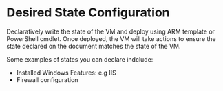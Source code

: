 # Desired State Configuration

Declaratively write the state of the VM and deploy using ARM template or PowerShell cmdlet. Once deployed, the VM will take actions to ensure the state declared on the document matches the state of the VM.

Some examples of states you can declare indclude:
- Installed Windows Features: e.g IIS
- Firewall configuration